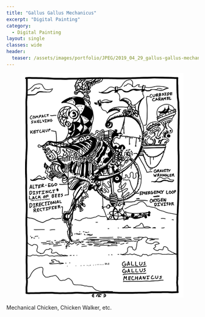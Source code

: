 ```yaml
---
title: "Gallus Gallus Mechanicus"
excerpt: "Digital Painting"
category:
  - Digital Painting
layout: single
classes: wide
header:
  teaser: /assets/images/portfolio/JPEG/2019_04_29_gallus-gallus-mechanicus.jpg
---
```


<figure class="align-center">
	<a href="/assets/images/portfolio/JPEG/2019_04_29_gallus-gallus-mechanicus.jpg"><img src="/assets/images/portfolio/JPEG/2019_04_29_gallus-gallus-mechanicus.jpg"></a>
</figure>

Mechanical Chicken, Chicken Walker, etc.
